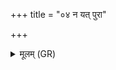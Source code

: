 +++
title = "०४ न यत् पुरा"

+++
<details><summary>मूलम् (GR)</summary>

न यत् पुरा चकृमा कद् ध नूनम्  
ऋतं वदन्तो अनृतं रपेम ।  
गन्धर्वो अप्स्व् अप्या च योषा  
सा नो नाभिः परमं जातमन् नौ ॥
</details>